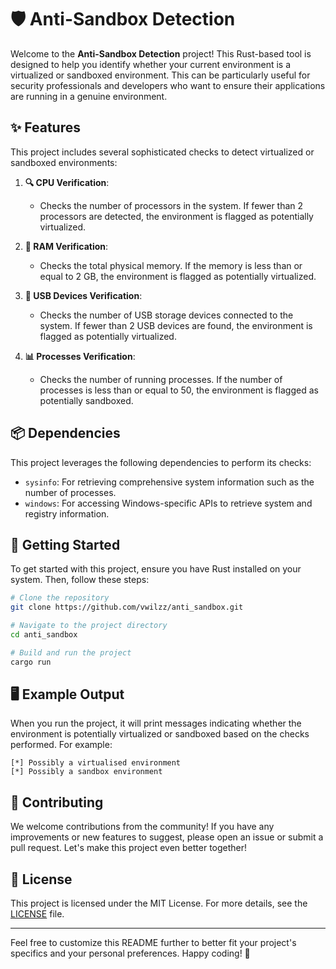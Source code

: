 # 🛡️ Anti-Sandbox Detection

Welcome to the **Anti-Sandbox Detection** project! This Rust-based tool is designed to help you identify whether your current environment is a virtualized or sandboxed environment. This can be particularly useful for security professionals and developers who want to ensure their applications are running in a genuine environment.

## ✨ Features

This project includes several sophisticated checks to detect virtualized or sandboxed environments:

1. **🔍 CPU Verification**:
   - Checks the number of processors in the system. If fewer than 2 processors are detected, the environment is flagged as potentially virtualized.

2. **💾 RAM Verification**:
   - Checks the total physical memory. If the memory is less than or equal to 2 GB, the environment is flagged as potentially virtualized.

3. **🔌 USB Devices Verification**:
   - Checks the number of USB storage devices connected to the system. If fewer than 2 USB devices are found, the environment is flagged as potentially virtualized.

4. **📊 Processes Verification**:
   - Checks the number of running processes. If the number of processes is less than or equal to 50, the environment is flagged as potentially sandboxed.

## 📦 Dependencies

This project leverages the following dependencies to perform its checks:
- `sysinfo`: For retrieving comprehensive system information such as the number of processes.
- `windows`: For accessing Windows-specific APIs to retrieve system and registry information.

## 🚀 Getting Started

To get started with this project, ensure you have Rust installed on your system. Then, follow these steps:

```sh
# Clone the repository
git clone https://github.com/vwilzz/anti_sandbox.git

# Navigate to the project directory
cd anti_sandbox

# Build and run the project
cargo run
```

## 🖥️ Example Output

When you run the project, it will print messages indicating whether the environment is potentially virtualized or sandboxed based on the checks performed. For example:

```
[*] Possibly a virtualised environment
[*] Possibly a sandbox environment
```

## 🤝 Contributing

We welcome contributions from the community! If you have any improvements or new features to suggest, please open an issue or submit a pull request. Let's make this project even better together!

## 📜 License

This project is licensed under the MIT License. For more details, see the [LICENSE](LICENSE) file.

---

Feel free to customize this README further to better fit your project's specifics and your personal preferences. Happy coding! 🎉

